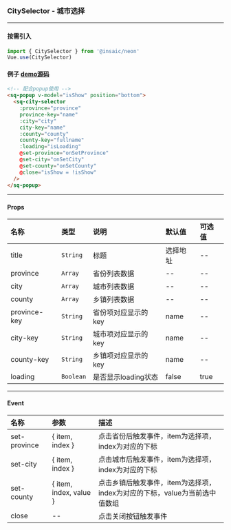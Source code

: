 ### CitySelector - 城市选择

---
#### 按需引入

```js
import { CitySelector } from '@insaic/neon'
Vue.use(CitySelector)
```
#### 例子 [demo源码](https://github.com/insaic/neon/blob/dev/examples/routers/citySelector.vue)
```html
<!-- 配合popup使用 -->
<sq-popup v-model="isShow" position="bottom">
  <sq-city-selector
    :province="province"
    province-key="name"
    :city="city"
    city-key="name"
    :county="county"
    county-key="fullname"
    :loading="isLoading"
    @set-province="onSetProvince"
    @set-city="onSetCity"
    @set-county="onSetCounty"
    @close="isShow = !isShow"
  />
</sq-popup>
```

---
#### Props
 名称          | 类型      | 说明                | 默认值 | 可选值
:------       |:--------- |:---------------     |:------|:-----
 title        | `String`  | 标题                | 选择地址|  --
 province     | `Array`   | 省份列表数据         |   --  |  --
 city         | `Array`   | 城市列表数据         | --    |  --
 county       | `Array`   | 乡镇列表数据         | --    |  --
 province-key | `String`  | 省份项对应显示的key  |  name   |  --
 city-key     | `String`  | 城市项对应显示的key  |  name   |  --
 county-key   | `String`  | 乡镇项对应显示的key  |  name   |  --
 loading      | `Boolean` | 是否显示loading状态  |  false   |  true

---

#### Event
 名称          | 参数                    | 描述             
:-----         |:----                   |:------------------ 
set-province   | { item, index }        | 点击省份后触发事件，item为选择项，index为对应的下标
set-city       | { item, index }        | 点击城市后触发事件，item为选择项，index为对应的下标
set-county     | { item, index, value } | 点击乡镇后触发事件，item为选择项，index为对应的下标，value为当前选中值数组
close          | --                     | 点击关闭按钮触发事件